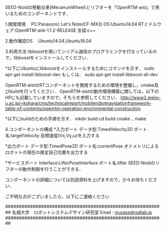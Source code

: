 SEED-Noidの移動台車(MecanumWheel)とリフターを「OpenRTM-aist」で用いるためのコンポーネントです．

1.開発環境
　PC:Panasonic Let's Note(CF-MX3)
 OS:Ubuntu14.04
 RTミドルウェア:OpenRTM-aist-1.1.2-RELEASE
 言語:c++
 
2.動作確認OS
　Ubuntu14.04,Ubuntu16.04

3.利用方法
 libboostを用いてシリアル通信のプログラミングを行なっているので，libboostをインストールしてください．
 
 *以下にUbuntuにlibboostをインストールするためにコマンドを示す．
 sudo apt-get install libboost-dev
 もしくは、
 sudo apt-get install libboost-all-dev
 
 OpenRTM-aistのRTコンポーネントを開発するための環境を整備し，cmake及びbuildを行ってください．
 OpenRTM-aistの動作環境構築に関しては，以下のHPにも記載していますので，そちらを参照してください．
 http://www2.meijo-u.ac.jp/~kohara/cms/technicalreport/mobilerobotnavigationframework-table-of-contents/openrtm-operation-environmental-construction
 
 *以下にbuildのための手順を示す．
 mkdir build
 cd build
 cmake ..
 make
 
4.コンポーネントの構成
 *入力ポート
 データ型:TimedVelocity2D ポート名:targetVelocity
 目標速度(Vx,Vy,ω)を入力する
 
 *出力ポート
 データ型:TimedPose2D ポート名:currentPose
 オドメトリによるロボットの現在の推定自己位置を出力する
 
 *サービスポート
 Interface:LifterPoseInterface ポート名:lifter
 SEED-Noidのリフターの動作制御を行うことができる．
 
 コンポーネントの詳細については別途資料を上げますので，少々お待ちください．
 
 ご不明な点がございましたら、以下にご連絡ください
 
##########################################################
名城大学　ロボットシステムデザイン研究室
Email : murase@rsdlab.jp
########################################################## 

